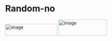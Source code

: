 # Random-no
<img width="167" height="38" alt="image" src="https://github.com/user-attachments/assets/6f3a341d-8541-433b-8331-797afaedff5a" />
 <img width="156" height="52" alt="image" src="https://github.com/user-attachments/assets/de241838-9274-4c37-b634-9e95efc4f7d6" />

